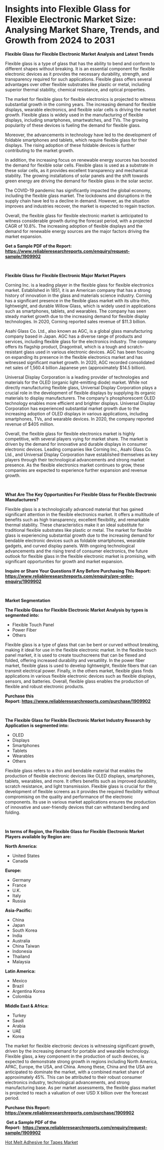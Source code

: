 <p><h1>Insights into Flexible Glass for Flexible Electronic Market Size: Analysing Market Share, Trends, and Growth from 2024 to 2031</h1></p><p><strong>Flexible Glass for Flexible Electronic Market Analysis and Latest Trends</strong></p>
<p><p>Flexible glass is a type of glass that has the ability to bend and conform to different shapes without breaking. It is an essential component for flexible electronic devices as it provides the necessary durability, strength, and transparency required for such applications. Flexible glass offers several advantages over other flexible substrates like plastic or metal, including superior thermal stability, chemical resistance, and optical properties.</p><p>The market for flexible glass for flexible electronics is projected to witness substantial growth in the coming years. The increasing demand for flexible displays, wearable electronics, and flexible solar cells is driving the market growth. Flexible glass is widely used in the manufacturing of flexible displays, including smartphones, smartwatches, and TVs. The growing popularity of these devices is fueling the demand for flexible glass.</p><p>Moreover, the advancements in technology have led to the development of foldable smartphones and tablets, which require flexible glass for their displays. The rising adoption of these foldable devices is further contributing to the market growth.</p><p>In addition, the increasing focus on renewable energy sources has boosted the demand for flexible solar cells. Flexible glass is used as a substrate in these solar cells, as it provides excellent transparency and mechanical stability. The growing installations of solar panels and the shift towards green energy are driving the demand for flexible glass in the solar sector.</p><p>The COVID-19 pandemic has significantly impacted the global economy, including the flexible glass market. The lockdowns and disruptions in the supply chain have led to a decline in demand. However, as the situation improves and industries recover, the market is expected to regain traction.</p><p>Overall, the flexible glass for flexible electronic market is anticipated to witness considerable growth during the forecast period, with a projected CAGR of 10.8%. The increasing adoption of flexible displays and the demand for renewable energy sources are the major factors driving the market expansion.</p></p>
<p><strong>Get a Sample PDF of the Report:&nbsp; <a href="https://www.reliableresearchreports.com/enquiry/request-sample/1909902">https://www.reliableresearchreports.com/enquiry/request-sample/1909902</a></strong></p>
<p>&nbsp;</p>
<p><strong>Flexible Glass for Flexible Electronic Major Market Players</strong></p>
<p><p>Corning Inc. is a leading player in the flexible glass for flexible electronics market. Established in 1851, it is an American company that has a strong history of innovation in the glass and materials science industry. Corning has a significant presence in the flexible glass market with its ultra-thin, lightweight, and durable Willow Glass, which is widely used in applications such as smartphones, tablets, and wearables. The company has seen steady market growth due to the increasing demand for flexible display technologies. In 2020, Corning reported sales revenue of $11.3 billion.</p><p>Asahi Glass Co. Ltd., also known as AGC, is a global glass manufacturing company based in Japan. AGC has a diverse range of products and services, including flexible glass for the electronics industry. The company offers its flagship product, Dragontrail, which is a tough and scratch-resistant glass used in various electronic devices. AGC has been focusing on expanding its presence in the flexible electronics market and has witnessed significant market growth. In 2020, AGC recorded consolidated net sales of 1,560.4 billion Japanese yen (approximately $14.5 billion).</p><p>Universal Display Corporation is a leading provider of technologies and materials for the OLED (organic light-emitting diode) market. While not directly manufacturing flexible glass, Universal Display Corporation plays a crucial role in the development of flexible displays by supplying its organic materials to display manufacturers. The company's phosphorescent OLED technology enables more efficient and brighter displays. Universal Display Corporation has experienced substantial market growth due to the increasing adoption of OLED displays in various applications, including smartphones, TVs, and wearable devices. In 2020, the company reported revenue of $405 million.</p><p>Overall, the flexible glass for flexible electronics market is highly competitive, with several players vying for market share. The market is driven by the demand for innovative and durable displays in consumer electronic devices. Leading companies like Corning Inc., Asahi Glass Co. Ltd., and Universal Display Corporation have established themselves as key players through their technological advancements and strong market presence. As the flexible electronics market continues to grow, these companies are expected to experience further expansion and revenue growth.</p></p>
<p>&nbsp;</p>
<p><strong>What Are The Key Opportunities For Flexible Glass for Flexible Electronic Manufacturers?</strong></p>
<p><p>Flexible glass is a technologically advanced material that has gained significant attention in the flexible electronics market. It offers a multitude of benefits such as high transparency, excellent flexibility, and remarkable thermal stability. These characteristics make it an ideal substitute for traditional flexible substrates like plastic or metal. The market for flexible glass is experiencing substantial growth due to the increasing demand for bendable electronic devices such as foldable smartphones, wearable gadgets, and curved display panels. With ongoing technological advancements and the rising trend of consumer electronics, the future outlook for flexible glass in the flexible electronic market is promising, with significant opportunities for growth and market expansion.</p></p>
<p><strong>Inquire or Share Your Questions If Any Before Purchasing This Report: <a href="https://www.reliableresearchreports.com/enquiry/pre-order-enquiry/1909902">https://www.reliableresearchreports.com/enquiry/pre-order-enquiry/1909902</a></strong></p>
<p>&nbsp;</p>
<p><strong>Market Segmentation</strong></p>
<p><strong>The Flexible Glass for Flexible Electronic Market Analysis by types is segmented into:</strong></p>
<p><ul><li>Flexible Touch Panel</li><li>Power Fiber</li><li>Others</li></ul></p>
<p><p>Flexible glass is a type of glass that can be bent or curved without breaking, making it ideal for use in the flexible electronic market. In the flexible touch panel market, it is used to create touchscreens that can be flexed and folded, offering increased durability and versatility. In the power fiber market, flexible glass is used to develop lightweight, flexible fibers that can transmit electrical power. Finally, in the others market, flexible glass finds applications in various flexible electronic devices such as flexible displays, sensors, and batteries. Overall, flexible glass enables the production of flexible and robust electronic products.</p></p>
<p><strong>Purchase this Report:&nbsp;<a href="https://www.reliableresearchreports.com/purchase/1909902">https://www.reliableresearchreports.com/purchase/1909902</a></strong></p>
<p>&nbsp;</p>
<p><strong>The Flexible Glass for Flexible Electronic Market Industry Research by Application is segmented into:</strong></p>
<p><ul><li>OLED</li><li>Displays</li><li>Smartphones</li><li>Tablets</li><li>Wearables</li><li>Others</li></ul></p>
<p><p>Flexible glass refers to a thin and bendable material that enables the production of flexible electronic devices like OLED displays, smartphones, tablets, wearables, and more. It offers benefits such as improved durability, scratch resistance, and light transmission. Flexible glass is crucial for the development of flexible screens as it provides the required flexibility without compromising on the quality and performance of the electronic components. Its use in various market applications ensures the production of innovative and user-friendly devices that can withstand bending and folding.</p></p>
<p>&nbsp;</p>
<p><strong>In terms of Region, the Flexible Glass for Flexible Electronic Market Players available by Region are:</strong></p>
<p>
    <p> <strong> North America: </strong>
        <ul>
            <li>United States</li>
            <li>Canada</li>
        </ul>
        </p> 
    <p> <strong> Europe: </strong>
        <ul>
            <li>Germany</li>
            <li>France</li>
            <li>U.K.</li>
            <li>Italy</li>
            <li>Russia</li>
        </ul>
        </p> 
    <p> <strong> Asia-Pacific: </strong>
        <ul>
            <li>China</li>
            <li>Japan</li>
            <li>South Korea</li>
            <li>India</li>
            <li>Australia</li>
            <li>China Taiwan</li>
            <li>Indonesia</li>
            <li>Thailand</li>
            <li>Malaysia</li>
        </ul>
        </p> 
    <p> <strong> Latin America: </strong>
        <ul>
            <li>Mexico</li>
            <li>Brazil</li>
            <li>Argentina Korea</li>
            <li>Colombia</li>
        </ul>
        </p> 
    <p> <strong> Middle East & Africa: </strong>
        <ul>
            <li>Turkey</li>
            <li>Saudi</li>
            <li>Arabia</li>
            <li>UAE</li>
            <li>Korea</li>
        </ul>
    </p>
    </p>
<p><p>The market for flexible electronic devices is witnessing significant growth, driven by the increasing demand for portable and wearable technology. Flexible glass, a key component in the production of such devices, is expected to demonstrate strong growth in regions including North America, APAC, Europe, the USA, and China. Among these, China and the USA are anticipated to dominate the market, with a combined market share of approximately 45%. This can be attributed to their robust consumer electronics industry, technological advancements, and strong manufacturing base. As per market assessments, the flexible glass market is projected to reach a valuation of over USD X billion over the forecast period.</p></p>
<p><strong>Purchase this Report: <a href="https://www.reliableresearchreports.com/purchase/1909902">https://www.reliableresearchreports.com/purchase/1909902</a></strong></p>
<p>&nbsp;<strong>Get a Sample PDF of the Report:&nbsp;&nbsp;<a href="https://www.reliableresearchreports.com/enquiry/request-sample/1909902">https://www.reliableresearchreports.com/enquiry/request-sample/1909902</a></strong></p>
<p><strong></strong></p>
<p><p><a href="https://github.com/RickHolmes3/Market-Research-Report-List-2/blob/main/hot-melt-adhesive-for-tapes-market.md">Hot Melt Adhesive for Tapes Market</a></p></p>